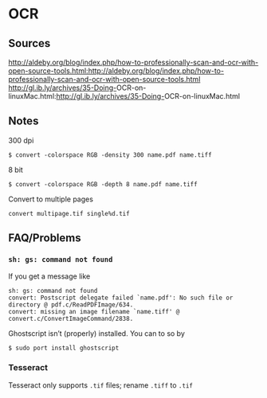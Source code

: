 # <span class="caps">OCR</span> #

## Sources ##

http://aldeby.org/blog/index.php/how-to-professionally-scan-and-ocr-with-open-source-tools.html:http://aldeby.org/blog/index.php/how-to-professionally-scan-and-ocr-with-open-source-tools.html  
http://gl.ib.ly/archives/35-Doing-<span
class="caps">OCR</span>-on-linuxMac.html:http://gl.ib.ly/archives/35-Doing-<span
class="caps">OCR</span>-on-linuxMac.html

## Notes ##

300 dpi

    $ convert -colorspace RGB -density 300 name.pdf name.tiff

8 bit

    $ convert -colorspace RGB -depth 8 name.pdf name.tiff

Convert to multiple pages

    convert multipage.tif single%d.tif

## <span class="caps">FAQ</span>/Problems ##

### `sh: gs: command not found` ###

If you get a message like

    sh: gs: command not found
    convert: Postscript delegate failed `name.pdf': No such file or directory @ pdf.c/ReadPDFImage/634.
    convert: missing an image filename `name.tiff' @ convert.c/ConvertImageCommand/2838.

Ghostscript isn&#8217;t (properly) installed. You can to so by

    $ sudo port install ghostscript

### Tesseract ###

Tesseract only supports `.tif` files; rename `.tiff` to `.tif`
